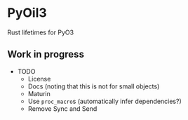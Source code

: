 # PyOil3

Rust lifetimes for PyO3

## Work in progress

- TODO
  - License
  - Docs (noting that this is not for small objects)
  - Maturin
  - Use `proc_macro`s (automatically infer dependencies?)
  - Remove Sync and Send